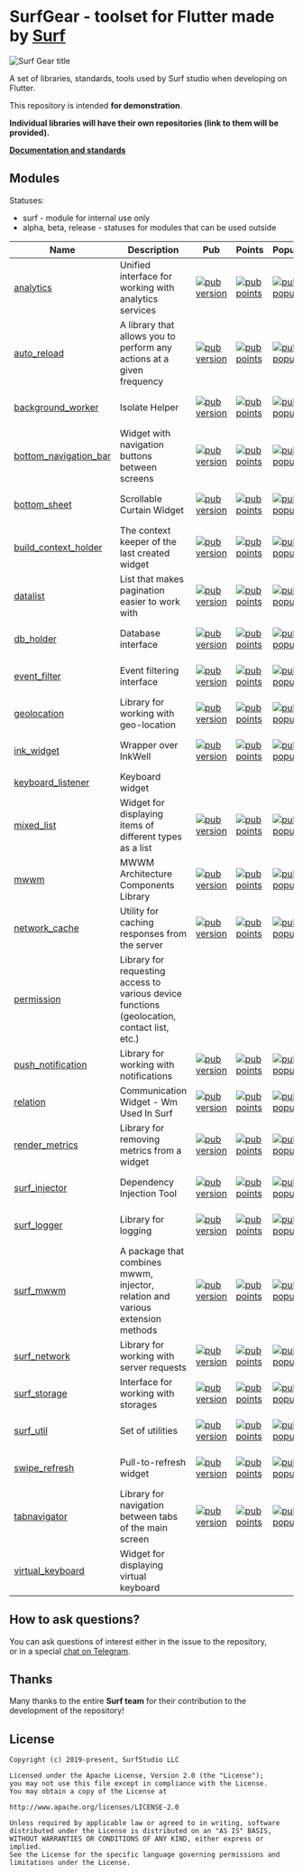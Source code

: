 # SurfGear - toolset for Flutter made by [Surf](https://surf.ru/)

![Surf Gear title](https://i.ibb.co/Tq3zzjn/1024-252-64-colors.gif)

A set of libraries, standards, tools used by Surf studio when developing on Flutter.  
  
This repository is intended **for demonstration**.  
  
**Individual libraries will have their own repositories (link to them will be provided).**  
  
[**Documentation and standards**](docs/en/main.md)  
  
## Modules  
  
Statuses: 

- surf - module for internal use only  
- alpha, beta, release - statuses for modules that can be used outside  
  
| Name | Description | Pub | Points | Popularity | Likes | Status |
| ---------- | ---------- | -------- |  ---------- | ---------- | -------- |  -------- |  
| [analytics](https://pub.dev/packages/analytics)|Unified interface for working with analytics services | [![pub version](https://img.shields.io/badge/pub-0.0.1--dev.3-blue)](https://pub.dev/packages/relation/versions) | [![pub points](https://img.shields.io/badge/pub%20points-110-brightgreen)](https://pub.dev/packages/relation/score) | [![pub popularity](https://img.shields.io/badge/pub%20popularity-68-brightgreen)](https://pub.dev/packages/relation/score) | [![pub likes](https://img.shields.io/badge/pub%20likes-4-brightgreen)](https://pub.dev/packages/relation/score) | surf |  
| [auto_reload](https://pub.dev/packages/auto_reload)| A library that allows you to perform any actions at a given frequency | [![pub version](https://img.shields.io/badge/pub-0.0.1--dev.3-blue)](https://pub.dev/packages/auto_reload/versions) | [![pub points](https://img.shields.io/badge/pub%20points-100-brightgreen)](https://pub.dev/packages/auto_reload/score) | [![pub popularity](https://img.shields.io/badge/pub%20popularity-0-brightgreen)](https://pub.dev/packages/auto_reload/score) | [![pub likes](https://img.shields.io/badge/pub%20likes-3-brightgreen)](https://pub.dev/packages/auto_reload/score) | surf |
| [background_worker](https://pub.dev/packages/background_worker)| Isolate Helper | [![pub version](https://img.shields.io/badge/pub-0.0.1--dev.5-blue)](https://pub.dev/packages/background_worker/versions) | [![pub points](https://img.shields.io/badge/pub%20points-80-brightgreen)](https://pub.dev/packages/background_worker/score) | [![pub popularity](https://img.shields.io/badge/pub%20popularity-27-brightgreen)](https://pub.dev/packages/background_worker/score) | [![pub likes](https://img.shields.io/badge/pub%20likes-0-brightgreen)](https://pub.dev/packages/background_worker/score) | surf |
| [bottom_navigation_bar](https://pub.dev/packages/bottom_navigation_bar)| Widget with navigation buttons between screens | [![pub version](https://img.shields.io/badge/pub-0.0.1--dev.5-blue)](https://pub.dev/packages/bottom_navigation_bar/versions) | [![pub points](https://img.shields.io/badge/pub%20points-100-brightgreen)](https://pub.dev/packages/bottom_navigation_bar/score) | [![pub popularity](https://img.shields.io/badge/pub%20popularity-61-brightgreen)](https://pub.dev/packages/bottom_navigation_bar/score) | [![pub likes](https://img.shields.io/badge/pub%20likes-4-brightgreen)](https://pub.dev/packages/bottom_navigation_bar/score) | surf |
| [bottom_sheet](https://pub.dev/packages/bottom_sheet) | Scrollable Curtain Widget | [![pub version](https://img.shields.io/badge/pub-0.0.1--dev.5-blue)](https://pub.dev/packages/bottom_sheet/versions) | [![pub points](https://img.shields.io/badge/pub%20points-80-brightgreen)](https://pub.dev/packages/bottom_sheet/score) | [![pub popularity](https://img.shields.io/badge/pub%20popularity-79-brightgreen)](https://pub.dev/packages/bottom_sheet/score) | [![pub likes](https://img.shields.io/badge/pub%20likes-6-brightgreen)](https://pub.dev/packages/bottom_sheet/score) | surf |
| [build_context_holder](https://pub.dev/packages/build_context_holder) | The context keeper of the last created widget | [![pub version](https://img.shields.io/badge/pub-0.0.1--dev.6-blue)](https://pub.dev/packages/build_context_holder/versions) | [![pub points](https://img.shields.io/badge/pub%20points-110-brightgreen)](https://pub.dev/packages/build_context_holder/score) | [![pub popularity](https://img.shields.io/badge/pub%20popularity-47-brightgreen)](https://pub.dev/packages/build_context_holder/score) | [![pub likes](https://img.shields.io/badge/pub%20likes-3-brightgreen)](https://pub.dev/packages/build_context_holder/score) | surf |
| [datalist](https://pub.dev/packages/datalist) | List that makes pagination easier to work with | [![pub version](https://img.shields.io/badge/pub-0.0.1--dev.4-blue)](https://pub.dev/packages/datalist/versions) | [![pub points](https://img.shields.io/badge/pub%20points-90-brightgreen)](https://pub.dev/packages/datalist/score) | [![pub popularity](https://img.shields.io/badge/pub%20popularity-18-brightgreen)](https://pub.dev/packages/datalist/score) | [![pub likes](https://img.shields.io/badge/pub%20likes-3-brightgreen)](https://pub.dev/packages/datalist/score) | surf | 
| [db_holder](https://pub.dev/packages/db_holder) | Database interface | [![pub version](https://img.shields.io/badge/pub-0.0.1--dev.2-blue)](https://pub.dev/packages/db_holder/versions) | [![pub points](https://img.shields.io/badge/pub%20points-90-brightgreen)](https://pub.dev/packages/db_holder/score) | [![pub popularity](https://img.shields.io/badge/pub%20popularity-0-brightgreen)](https://pub.dev/packages/db_holder/score) | [![pub likes](https://img.shields.io/badge/pub%20likes-0-brightgreen)](https://pub.dev/packages/db_holder/score) | surf |
| [event_filter](https://pub.dev/packages/event_filter) | Event filtering interface | [![pub version](https://img.shields.io/badge/pub-0.0.1--dev.4-blue)](https://pub.dev/packages/event_filter/versions) | [![pub points](https://img.shields.io/badge/pub%20points-100-brightgreen)](https://pub.dev/packages/event_filter/score) | [![pub popularity](https://img.shields.io/badge/pub%20popularity-0-brightgreen)](https://pub.dev/packages/event_filter/score) | [![pub likes](https://img.shields.io/badge/pub%20likes-3-brightgreen)](https://pub.dev/packages/event_filter/score) | surf |
| [geolocation](https://github.com/surfstudio/SurfGear/tree/dev/packages/geolocation) | Library for working with geo-location | [![pub version](https://img.shields.io/badge/pub-0.0.1--dev.0.5-blue)]() | [![pub points](https://img.shields.io/badge/pub%20points-100-brightgreen)]() | [![pub popularity](https://img.shields.io/badge/pub%20popularity-61-brightgreen)]() | [![pub likes](https://img.shields.io/badge/pub%20likes-4-brightgreen)]() | surf | 
| [ink_widget](https://pub.dev/packages/ink_widget) | Wrapper over InkWell | [![pub version](https://img.shields.io/badge/pub-1.0.0--dev.4-blue)](https://pub.dev/packages/ink_widget/versions) | [![pub points](https://img.shields.io/badge/pub%20points-110-brightgreen)](https://pub.dev/packages/ink_widget/score) | [![pub popularity](https://img.shields.io/badge/pub%20popularity-50-brightgreen)](https://pub.dev/packages/ink_widget/score) | [![pub likes](https://img.shields.io/badge/pub%20likes-3-brightgreen)](https://pub.dev/packages/ink_widget/score) | surf |
| [keyboard_listener](packages/keyboard_listener/) | Keyboard widget ||||| surf |  
| [mixed_list](https://pub.dev/packages/mixed_list) | Widget for displaying items of different types as a list | [![pub version](https://img.shields.io/badge/pub-0.0.1--dev.5-blue)](https://pub.dev/packages/mixed_list) | [![pub points](https://img.shields.io/badge/pub%20points-100-brightgreen)](https://pub.dev/packages/mixed_list) | [![pub popularity](https://img.shields.io/badge/pub%20popularity-0-brightgreen)](https://pub.dev/packages/mixed_list) | [![pub likes](https://img.shields.io/badge/pub%20likes-3-brightgreen)](https://pub.dev/packages/mixed_list) | surf |
| [mwwm](https://pub.dev/packages/mwwm) | MWWM Architecture Components Library | [![pub version](https://img.shields.io/badge/pub-0.1.1-blue)](https://pub.dev/packages/mwwm) | [![pub points](https://img.shields.io/badge/pub%20points-100-brightgreen)](https://pub.dev/packages/mwwm/score) | [![pub popularity](https://img.shields.io/badge/pub%20popularity-73-brightgreen)](https://pub.dev/packages/mwwm/score) | [![pub likes](https://img.shields.io/badge/pub%20likes-18-brightgreen)](https://pub.dev/packages/mwwm/score) | beta |
| [network_cache](https://pub.dev/packages/network_cache) | Utility for caching responses from the server | [![pub version](https://img.shields.io/badge/pub-0.0.1--dev.2-blue)](https://pub.dev/packages/network_cache) | [![pub points](https://img.shields.io/badge/pub%20points-80-brightgreen)](https://pub.dev/packages/network_cache) | [![pub popularity](https://img.shields.io/badge/pub%20popularity-46-brightgreen)](https://pub.dev/packages/network_cache) | [![pub likes](https://img.shields.io/badge/pub%20likes-3-brightgreen)](https://pub.dev/packages/network_cache) | surf |  
| [permission](packages/permission/) | Library for requesting access to various device functions (geolocation, contact list, etc.) ||||| surf |  
| [push_notification](https://pub.dev/packages/push_notification) | Library for working with notifications | [![pub version](https://img.shields.io/badge/pub-0.0.1--dev.2-blue)](https://pub.dev/packages/push_notification/versions) | [![pub points](https://img.shields.io/badge/pub%20points-80-brightgreen)](https://pub.dev/packages/push_notification/score) | [![pub popularity](https://img.shields.io/badge/pub%20popularity-46-brightgreen)](https://pub.dev/packages/push_notification/score) | [![pub likes](https://img.shields.io/badge/pub%20likes-3-brightgreen)](https://pub.dev/packages/push_notification/score) | surf |
| [relation](https://pub.dev/packages/relation) | Communication Widget - Wm Used In Surf | [![pub version](https://img.shields.io/badge/pub-0.0.2-blue)](https://pub.dev/packages/relation/versions) | [![pub points](https://img.shields.io/badge/pub%20points-100-brightgreen)](https://pub.dev/packages/relation/score) | [![pub popularity](https://img.shields.io/badge/pub%20popularity-73-brightgreen)](https://pub.dev/packages/relation/score) | [![pub likes](https://img.shields.io/badge/pub%20likes-7-brightgreen)](https://pub.dev/packages/relation/score) | alpha |
| [render_metrics](https://pub.dev/packages/render_metrics) | Library for removing metrics from a widget | [![pub version](https://img.shields.io/badge/pub-1.0.1-blue)](https://pub.dev/packages/render_metrics) | [![pub points](https://img.shields.io/badge/pub%20points-110-brightgreen)](https://pub.dev/packages/render_metrics/score) | [![pub popularity](https://img.shields.io/badge/pub%20popularity-71-brightgreen)](https://pub.dev/packages/render_metrics/score) | [![pub likes](https://img.shields.io/badge/pub%20likes-13-brightgreen)](https://pub.dev/packages/render_metrics/score) | release | 
| [surf_injector](https://pub.dev/packages/surf_injector) | Dependency Injection Tool | [![pub version](https://img.shields.io/badge/pub-0.0.1--dev.3-blue)](https://pub.dev/packages/surf_injector) | [![pub points](https://img.shields.io/badge/pub%20points-100-brightgreen)](https://pub.dev/packages/surf_injector/score) | [![pub popularity](https://img.shields.io/badge/pub%20popularity-68-brightgreen)](https://pub.dev/packages/surf_injector/score) | [![pub likes](https://img.shields.io/badge/pub%20likes-3-brightgreen)](https://pub.dev/packages/surf_injector/score) | surf |  
| [surf_logger](https://pub.dev/packages/surf_logger) | Library for logging | [![pub version](https://img.shields.io/badge/pub-0.0.1--dev.3-blue)](https://pub.dev/packages/surf_logger/versions) | [![pub points](https://img.shields.io/badge/pub%20points-100-brightgreen)](hhttps://pub.dev/packages/surf_logger/score) | [![pub popularity](https://img.shields.io/badge/pub%20popularity-68-brightgreen)](https://pub.dev/packages/surf_logger/score) | [![pub likes](https://img.shields.io/badge/pub%20likes-3-brightgreen)](https://pub.dev/packages/surf_logger/score) | surf |
| [surf_mwwm](https://pub.dev/packages/surf_mwwm) | A package that combines mwwm, injector, relation and various extension methods | [![pub version](https://img.shields.io/badge/pub-0.0.1--dev.9-blue)](https://pub.dev/packages/surf_mwwm/versions) | [![pub points](https://img.shields.io/badge/pub%20points-110-brightgreen)](https://pub.dev/packages/surf_mwwm/score) | [![pub popularity](https://img.shields.io/badge/pub%20popularity-68-brightgreen)](https://pub.dev/packages/surf_mwwm/score) | [![pub likes](https://img.shields.io/badge/pub%20likes-6-brightgreen)](https://pub.dev/packages/surf_mwwm/score) | surf | 
| [surf_network](https://pub.dev/packages/surf_network) | Library for working with server requests | [![pub version](https://img.shields.io/badge/pub-0.0.1--dev.10-blue)](https://pub.dev/packages/surf_network/versions) | [![pub points](https://img.shields.io/badge/pub%20points-80-brightgreen)](https://pub.dev/packages/surf_network/score) | [![pub popularity](https://img.shields.io/badge/pub%20popularity-67-brightgreen)](https://pub.dev/packages/surf_network/score) | [![pub likes](https://img.shields.io/badge/pub%20likes-3-brightgreen)](https://pub.dev/packages/surf_network/score) | surf |
| [surf_storage](https://pub.dev/packages/surf_storage) | Interface for working with storages | [![pub version](https://img.shields.io/badge/pub-0.0.1--dev.5-blue)](https://pub.dev/packages/surf_storage/versions) | [![pub points](https://img.shields.io/badge/pub%20points-110-brightgreen)](https://pub.dev/packages/surf_storage/score) | [![pub popularity](https://img.shields.io/badge/pub%20popularity-50-brightgreen)](https://pub.dev/packages/surf_storage/score) | [![pub likes](https://img.shields.io/badge/pub%20likes-3-brightgreen)](https://pub.dev/packages/surf_storage/score) | surf |
| [surf_util](https://pub.dev/packages/surf_util) | Set of utilities | [![pub version](https://img.shields.io/badge/pub-0.0.1--dev.9-blue)](https://pub.dev/packages/surf_util/versions) | [![pub points](https://img.shields.io/badge/pub%20points-100-brightgreen)](https://pub.dev/packages/surf_util/score) | [![pub popularity](https://img.shields.io/badge/pub%20popularity-73-brightgreen)](https://pub.dev/packages/surf_util/score) | [![pub likes](https://img.shields.io/badge/pub%20likes-3-brightgreen)](https://pub.dev/packages/surf_util/score) | surf |
| [swipe_refresh](https://pub.dev/packages/swipe_refresh) | Pull-to-refresh widget | [![pub version](https://img.shields.io/badge/0.0.1-dev.9-blue)](https://pub.dev/packages/swipe_refresh) | [![pub points](https://img.shields.io/badge/pub%20points-90-brightgreen)](https://pub.dev/packages/swipe_refresh) | [![pub popularity](https://img.shields.io/badge/pub%20popularity-66-brightgreen)](https://pub.dev/packages/swipe_refresh) | [![pub likes](https://img.shields.io/badge/pub%20likes-4-brightgreen)](https://pub.dev/packages/swipe_refresh) | surf |
| [tabnavigator](https://pub.dev/packages/tabnavigator) | Library for navigation between tabs of the main screen | [![pub version](https://img.shields.io/badge/pub-0.0.1--dev.7-blue)](https://pub.dev/packages/tabnavigator/versions) | [![pub points](https://img.shields.io/badge/pub%20points-80-brightgreen)](https://pub.dev/packages/tabnavigator/score) | [![pub popularity](https://img.shields.io/badge/pub%20popularity-71-brightgreen)](https://pub.dev/packages/tabnavigator/score) | [![pub likes](https://img.shields.io/badge/pub%20likes-4-brightgreen)](https://pub.dev/packages/tabnavigator/score) | surf | 
| [virtual_keyboard](packages/virtual_keyboard/) | Widget for displaying virtual keyboard ||||| surf |  
  
  
## How to ask questions?  
  
You can ask questions of interest either in the issue to the repository,  
or in a special [chat on Telegram](https://t.me/SurfGear).  
  
## Thanks  
  
Many thanks to the entire **Surf team** for their contribution to the development of the repository!  
  
## License  
```  
Copyright (c) 2019-present, SurfStudio LLC  
  
Licensed under the Apache License, Version 2.0 (the "License");  
you may not use this file except in compliance with the License.  
You may obtain a copy of the License at  
  
http://www.apache.org/licenses/LICENSE-2.0  
  
Unless required by applicable law or agreed to in writing, software  
distributed under the License is distributed on an "AS IS" BASIS,  
WITHOUT WARRANTIES OR CONDITIONS OF ANY KIND, either express or implied.  
See the License for the specific language governing permissions and  
limitations under the License.  
```